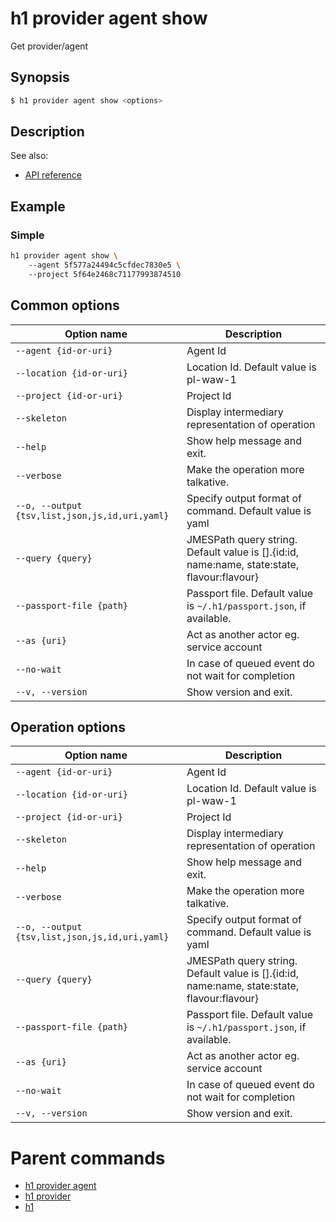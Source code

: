 
# h1 provider agent show

Get provider/agent

## Synopsis

```bash
$ h1 provider agent show <options>
```

## Description

See also:

* [API reference](https://api.hyperone.com/v2/docs#operation/provider_project_agent_get)

## Example


### Simple

```bash
h1 provider agent show \ 
	--agent 5f577a24494c5cfdec7830e5 \ 
	--project 5f64e2468c71177993874510
```

## Common options

| Option name                                        | Description                                                                                    |
| -------------------------------------------------- | ---------------------------------------------------------------------------------------------- |
| ```--agent {id-or-uri}```                          | Agent Id                                                                                       |
| ```--location {id-or-uri}```                       | Location Id. Default value is pl-waw-1                                                         |
| ```--project {id-or-uri}```                        | Project Id                                                                                     |
| ```--skeleton```                                   | Display intermediary representation of operation                                               |
| ```--help```                                       | Show help message and exit.                                                                    |
| ```--verbose```                                    | Make the operation more talkative.                                                             |
| ```--o, --output {tsv,list,json,js,id,uri,yaml}``` | Specify output format of command. Default value is yaml                                        |
| ```--query {query}```                              | JMESPath query string. Default value is [].\{id:id, name:name, state:state, flavour:flavour\}  |
| ```--passport-file {path}```                       | Passport file. Default value is ```~/.h1/passport.json```, if available.                       |
| ```--as {uri}```                                   | Act as another actor eg. service account                                                       |
| ```--no-wait```                                    | In case of queued event do not wait for completion                                             |
| ```--v, --version```                               | Show version and exit.                                                                         |

## Operation options

| Option name                                        | Description                                                                                    |
| -------------------------------------------------- | ---------------------------------------------------------------------------------------------- |
| ```--agent {id-or-uri}```                          | Agent Id                                                                                       |
| ```--location {id-or-uri}```                       | Location Id. Default value is pl-waw-1                                                         |
| ```--project {id-or-uri}```                        | Project Id                                                                                     |
| ```--skeleton```                                   | Display intermediary representation of operation                                               |
| ```--help```                                       | Show help message and exit.                                                                    |
| ```--verbose```                                    | Make the operation more talkative.                                                             |
| ```--o, --output {tsv,list,json,js,id,uri,yaml}``` | Specify output format of command. Default value is yaml                                        |
| ```--query {query}```                              | JMESPath query string. Default value is [].\{id:id, name:name, state:state, flavour:flavour\}  |
| ```--passport-file {path}```                       | Passport file. Default value is ```~/.h1/passport.json```, if available.                       |
| ```--as {uri}```                                   | Act as another actor eg. service account                                                       |
| ```--no-wait```                                    | In case of queued event do not wait for completion                                             |
| ```--v, --version```                               | Show version and exit.                                                                         |

# Parent commands

* [h1 provider agent](./../README.md)
* [h1 provider](./../../README.md)
* [h1](./../../../README.md)
